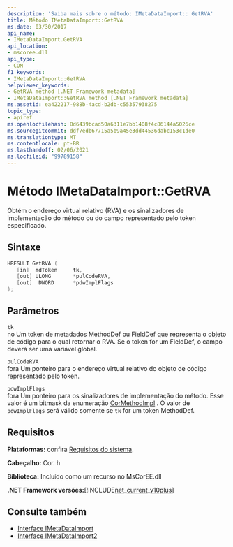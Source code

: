 ```yaml
---
description: 'Saiba mais sobre o método: IMetaDataImport:: GetRVA'
title: Método IMetaDataImport::GetRVA
ms.date: 03/30/2017
api_name:
- IMetaDataImport.GetRVA
api_location:
- mscoree.dll
api_type:
- COM
f1_keywords:
- IMetaDataImport::GetRVA
helpviewer_keywords:
- GetRVA method [.NET Framework metadata]
- IMetaDataImport::GetRVA method [.NET Framework metadata]
ms.assetid: ea422217-988b-4acd-b2db-c55357938275
topic_type:
- apiref
ms.openlocfilehash: 8d6439bcad50a6311e7bb1408f4c86144a5026ce
ms.sourcegitcommit: ddf7edb67715a5b9a45e3dd44536dabc153c1de0
ms.translationtype: MT
ms.contentlocale: pt-BR
ms.lasthandoff: 02/06/2021
ms.locfileid: "99789158"
---
```

# <a name="imetadataimportgetrva-method"></a>Método IMetaDataImport::GetRVA

Obtém o endereço virtual relativo (RVA) e os sinalizadores de implementação do método ou do campo representado pelo token especificado.  
  
## <a name="syntax"></a>Sintaxe  
  
```cpp  
HRESULT GetRVA (  
   [in]  mdToken     tk,
   [out] ULONG       *pulCodeRVA,
   [out]  DWORD      *pdwImplFlags  
);  
```  
  
## <a name="parameters"></a>Parâmetros  

 `tk`  
 no Um token de metadados MethodDef ou FieldDef que representa o objeto de código para o qual retornar o RVA. Se o token for um FieldDef, o campo deverá ser uma variável global.  
  
 `pulCodeRVA`  
 fora Um ponteiro para o endereço virtual relativo do objeto de código representado pelo token.  
  
 `pdwImplFlags`  
 fora Um ponteiro para os sinalizadores de implementação do método. Esse valor é um bitmask da enumeração [CorMethodImpl](cormethodimpl-enumeration.md) . O valor de `pdwImplFlags` será válido somente se `tk` for um token MethodDef.  
  
## <a name="requirements"></a>Requisitos  

 **Plataformas:** confira [Requisitos do sistema](../../get-started/system-requirements.md).  
  
 **Cabeçalho:** Cor. h  
  
 **Biblioteca:** Incluído como um recurso no MsCorEE.dll  
  
 **.NET Framework versões:**[!INCLUDE[net_current_v10plus](../../../../includes/net-current-v10plus-md.md)]  
  
## <a name="see-also"></a>Consulte também

- [Interface IMetaDataImport](imetadataimport-interface.md)
- [Interface IMetaDataImport2](imetadataimport2-interface.md)
